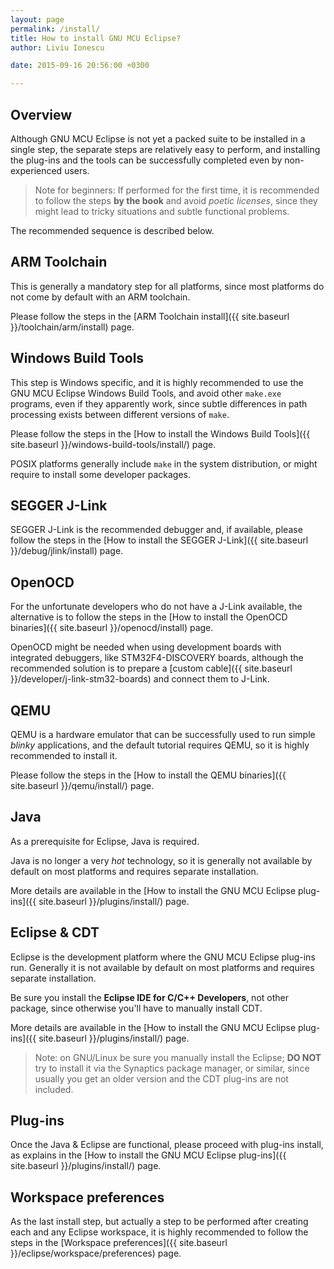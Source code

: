 ```yaml
---
layout: page
permalink: /install/
title: How to install GNU MCU Eclipse?
author: Liviu Ionescu

date: 2015-09-16 20:56:00 +0300

---
```


## Overview

Although GNU MCU Eclipse is not yet a packed suite to be installed in a single step, the separate steps are relatively easy to perform, and installing the plug-ins and the tools can be successfully completed even by non-experienced users.

> Note for beginners: If performed for the first time, it is recommended to follow the steps **by the book** and avoid _poetic licenses_, since they might lead to tricky situations and subtle functional problems.

The recommended sequence is described below.

## ARM Toolchain

This is generally a mandatory step for all platforms, since most platforms do not come by default with an ARM toolchain.

Please follow the steps in the [ARM Toolchain install]({{ site.baseurl }}/toolchain/arm/install) page.

## Windows Build Tools

This step is Windows specific, and it is highly recommended to use the GNU MCU Eclipse Windows Build Tools, and avoid other `make.exe` programs, even if they apparently work, since subtle differences in path processing exists between different versions of `make`.

Please follow the steps in the [How to install the Windows Build Tools]({{ site.baseurl }}/windows-build-tools/install/) page.

POSIX platforms generally include `make` in the system distribution, or might require to install some developer packages.

## SEGGER J-Link

SEGGER J-Link is the recommended debugger and, if available, please follow the steps in the [How to install the SEGGER J-Link]({{ site.baseurl }}/debug/jlink/install) page.

## OpenOCD

For the unfortunate developers who do not have a J-Link available, the alternative is to follow the steps in the [How to install the OpenOCD binaries]({{ site.baseurl }}/openocd/install) page.

OpenOCD might be needed when using development boards with integrated debuggers, like STM32F4-DISCOVERY boards, although the recommended solution is to prepare a [custom cable]({{ site.baseurl }}/developer/j-link-stm32-boards) and connect them to J-Link.

## QEMU

QEMU is a hardware emulator that can be successfully used to run simple _blinky_ applications, and the default tutorial requires QEMU, so it is highly recommended to install it.

Please follow the steps in the [How to install the QEMU binaries]({{ site.baseurl }}/qemu/install/) page.

## Java

As a prerequisite for Eclipse, Java is required.

Java is no longer a very _hot_ technology, so it is generally not available by default on most platforms and requires separate installation.

More details are available in the [How to install the GNU MCU Eclipse plug-ins]({{ site.baseurl }}/plugins/install/) page.

## Eclipse & CDT

Eclipse is the development platform where the GNU MCU Eclipse plug-ins run. Generally it is not available by default on most platforms and requires separate installation.

Be sure you install the **Eclipse IDE for C/C++ Developers**, not other package, since otherwise you'll have to manually install CDT.

More details are available in the [How to install the GNU MCU Eclipse plug-ins]({{ site.baseurl }}/plugins/install/) page.

> Note: on GNU/Linux be sure you manually install the Eclipse; **DO NOT** try to install it via the Synaptics package manager, or similar, since usually you get an older version and the CDT plug-ins are not included.

## Plug-ins

Once the Java & Eclipse are functional, please proceed with plug-ins install, as explains in the  [How to install the GNU MCU Eclipse plug-ins]({{ site.baseurl }}/plugins/install/) page.

## Workspace preferences

As the last install step, but actually a step to be performed after creating each and any Eclipse workspace, it is highly recommended to follow the steps in the [Workspace preferences]({{ site.baseurl }}/eclipse/workspace/preferences) page.
